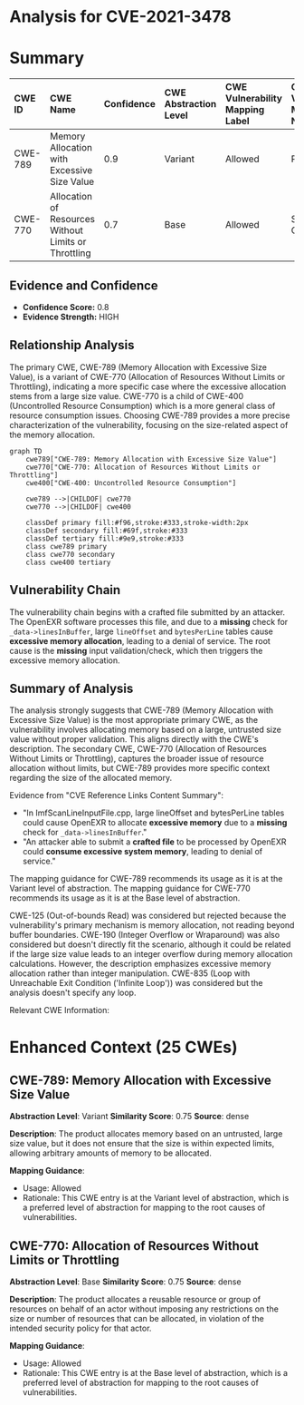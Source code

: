 # Analysis for CVE-2021-3478

# Summary
| CWE ID    | CWE Name                                        | Confidence | CWE Abstraction Level | CWE Vulnerability Mapping Label | CWE-Vulnerability Mapping Notes |
| :--------- | :---------------------------------------------- | :--------- | :---------------------- | :------------------------------ | :------------------------------ |
| CWE-789   | Memory Allocation with Excessive Size Value   | 0.9        | Variant                 | Allowed                         | Primary CWE                     |
| CWE-770   | Allocation of Resources Without Limits or Throttling | 0.7        | Base                    | Allowed                         | Secondary Candidate             |

## Evidence and Confidence

*   **Confidence Score:** 0.8
*   **Evidence Strength:** HIGH

## Relationship Analysis
The primary CWE, CWE-789 (Memory Allocation with Excessive Size Value), is a variant of CWE-770 (Allocation of Resources Without Limits or Throttling), indicating a more specific case where the excessive allocation stems from a large size value. CWE-770 is a child of CWE-400 (Uncontrolled Resource Consumption) which is a more general class of resource consumption issues. Choosing CWE-789 provides a more precise characterization of the vulnerability, focusing on the size-related aspect of the memory allocation.

```mermaid
graph TD
    cwe789["CWE-789: Memory Allocation with Excessive Size Value"]
    cwe770["CWE-770: Allocation of Resources Without Limits or Throttling"]
    cwe400["CWE-400: Uncontrolled Resource Consumption"]

    cwe789 -->|CHILDOF| cwe770
    cwe770 -->|CHILDOF| cwe400
    
    classDef primary fill:#f96,stroke:#333,stroke-width:2px
    classDef secondary fill:#69f,stroke:#333
    classDef tertiary fill:#9e9,stroke:#333
    class cwe789 primary
    class cwe770 secondary
    class cwe400 tertiary
```

## Vulnerability Chain
The vulnerability chain begins with a crafted file submitted by an attacker. The OpenEXR software processes this file, and due to a **missing** check for `_data->linesInBuffer`, large `lineOffset` and `bytesPerLine` tables cause **excessive memory allocation**, leading to a denial of service. The root cause is the **missing** input validation/check, which then triggers the excessive memory allocation.

## Summary of Analysis
The analysis strongly suggests that CWE-789 (Memory Allocation with Excessive Size Value) is the most appropriate primary CWE, as the vulnerability involves allocating memory based on a large, untrusted size value without proper validation. This aligns directly with the CWE's description. The secondary CWE, CWE-770 (Allocation of Resources Without Limits or Throttling), captures the broader issue of resource allocation without limits, but CWE-789 provides more specific context regarding the size of the allocated memory.

Evidence from "CVE Reference Links Content Summary":
-   "In ImfScanLineInputFile.cpp, large lineOffset and bytesPerLine tables could cause OpenEXR to allocate **excessive memory** due to a **missing** check for `_data->linesInBuffer`."
-   "An attacker able to submit a **crafted file** to be processed by OpenEXR could **consume excessive system memory**, leading to denial of service."

The mapping guidance for CWE-789 recommends its usage as it is at the Variant level of abstraction.
The mapping guidance for CWE-770 recommends its usage as it is at the Base level of abstraction.

CWE-125 (Out-of-bounds Read) was considered but rejected because the vulnerability's primary mechanism is memory allocation, not reading beyond buffer boundaries. CWE-190 (Integer Overflow or Wraparound) was also considered but doesn't directly fit the scenario, although it could be related if the large size value leads to an integer overflow during memory allocation calculations. However, the description emphasizes excessive memory allocation rather than integer manipulation. CWE-835 (Loop with Unreachable Exit Condition ('Infinite Loop')) was considered but the analysis doesn't specify any loop.

Relevant CWE Information:

# Enhanced Context (25 CWEs)

## CWE-789: Memory Allocation with Excessive Size Value
**Abstraction Level**: Variant
**Similarity Score**: 0.75
**Source**: dense

**Description**:
The product allocates memory based on an untrusted, large size value, but it does not ensure that the size is within expected limits, allowing arbitrary amounts of memory to be allocated.

**Mapping Guidance**:
- Usage: Allowed
- Rationale: This CWE entry is at the Variant level of abstraction, which is a preferred level of abstraction for mapping to the root causes of vulnerabilities.

## CWE-770: Allocation of Resources Without Limits or Throttling
**Abstraction Level**: Base
**Similarity Score**: 0.75
**Source**: dense

**Description**:
The product allocates a reusable resource or group of resources on behalf of an actor without imposing any restrictions on the size or number of resources that can be allocated, in violation of the intended security policy for that actor.

**Mapping Guidance**:
- Usage: Allowed
- Rationale: This CWE entry is at the Base level of abstraction, which is a preferred level of abstraction for mapping to the root causes of vulnerabilities.